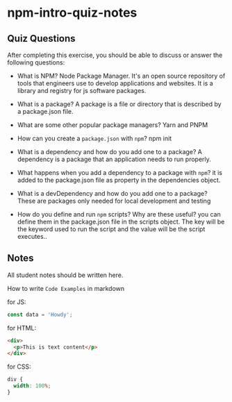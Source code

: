 # npm-intro-quiz-notes

## Quiz Questions

After completing this exercise, you should be able to discuss or answer the following questions:

- What is NPM?
  Node Package Manager. It's an open source repository of tools that engineers use to develop applications and websites. It is a library and registry for js software packages.

- What is a package?
  A package is a file or directory that is described by a package.json file.

- What are some other popular package managers?
  Yarn and PNPM

- How can you create a `package.json` with `npm`?
  npm init

- What is a dependency and how do you add one to a package?
  A dependency is a package that an application needs to run properly.

- What happens when you add a dependency to a package with `npm`?
  it is added to the package.json file as property in the dependencies object.

- What is a devDependency and how do you add one to a package?
  These are packages only needed for local development and testing

- How do you define and run `npm` scripts? Why are these useful?
  you can define them in the package.json file in the scripts object. The key will be the keyword used to run the script and the value will be the script executes..

## Notes

All student notes should be written here.

How to write `Code Examples` in markdown

for JS:

```javascript
const data = 'Howdy';
```

for HTML:

```html
<div>
  <p>This is text content</p>
</div>
```

for CSS:

```css
div {
  width: 100%;
}
```
